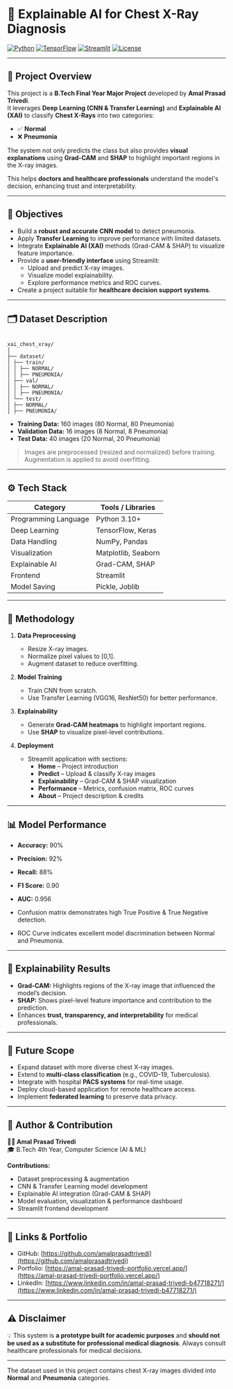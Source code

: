# 🩻 Explainable AI for Chest X-Ray Diagnosis

[![Python](https://img.shields.io/badge/Python-3.10-blue)](https://www.python.org/)
[![TensorFlow](https://img.shields.io/badge/TensorFlow-2.x-orange)](https://www.tensorflow.org/)
[![Streamlit](https://img.shields.io/badge/Streamlit-1.x-green)](https://streamlit.io/)
[![License](https://img.shields.io/badge/License-MIT-blue)](LICENSE)

---

## 📌 Project Overview

This project is a **B.Tech Final Year Major Project** developed by **Amal Prasad Trivedi**.  
It leverages **Deep Learning (CNN & Transfer Learning)** and **Explainable AI (XAI)** to classify **Chest X-Rays** into two categories:

- ✅ **Normal**
- ❌ **Pneumonia**

The system not only predicts the class but also provides **visual explanations** using **Grad-CAM** and **SHAP** to highlight important regions in the X-ray images.  

This helps **doctors and healthcare professionals** understand the model's decision, enhancing trust and interpretability.

---

## 🎯 Objectives

- Build a **robust and accurate CNN model** to detect pneumonia.
- Apply **Transfer Learning** to improve performance with limited datasets.
- Integrate **Explainable AI (XAI)** methods (Grad-CAM & SHAP) to visualize feature importance.
- Provide a **user-friendly interface** using Streamlit:
  - Upload and predict X-ray images.
  - Visualize model explainability.
  - Explore performance metrics and ROC curves.
- Create a project suitable for **healthcare decision support systems**.

---

## 🗂 Dataset Description

```

xai_chest_xray/
│
├── dataset/
│ ├── train/
│ │ ├── NORMAL/
│ │ ├── PNEUMONIA/
│ ├── val/
│ │ ├── NORMAL/
│ │ ├── PNEUMONIA/
│ └── test/
│ ├── NORMAL/
│ ├── PNEUMONIA/

```



- **Training Data:** 160 images (80 Normal, 80 Pneumonia)  
- **Validation Data:** 16 images (8 Normal, 8 Pneumonia)  
- **Test Data:** 40 images (20 Normal, 20 Pneumonia)  

> Images are preprocessed (resized and normalized) before training. Augmentation is applied to avoid overfitting.

---

## ⚙️ Tech Stack

| Category            | Tools / Libraries                          |
|--------------------|-------------------------------------------|
| Programming Language| Python 3.10+                               |
| Deep Learning       | TensorFlow, Keras                          |
| Data Handling       | NumPy, Pandas                              |
| Visualization       | Matplotlib, Seaborn                         |
| Explainable AI      | Grad-CAM, SHAP                              |
| Frontend            | Streamlit                                   |
| Model Saving        | Pickle, Joblib                              |

---

## 🧪 Methodology

1. **Data Preprocessing**
   - Resize X-ray images.
   - Normalize pixel values to [0,1].
   - Augment dataset to reduce overfitting.

2. **Model Training**
   - Train CNN from scratch.
   - Use Transfer Learning (VGG16, ResNet50) for better performance.

3. **Explainability**
   - Generate **Grad-CAM heatmaps** to highlight important regions.
   - Use **SHAP** to visualize pixel-level contributions.

4. **Deployment**
   - Streamlit application with sections:
     - **Home** – Project introduction
     - **Predict** – Upload & classify X-ray images
     - **Explainability** – Grad-CAM & SHAP visualization
     - **Performance** – Metrics, confusion matrix, ROC curves
     - **About** – Project description & credits

---

## 📊 Model Performance

- **Accuracy:** 90%  
- **Precision:** 92%  
- **Recall:** 88%  
- **F1 Score:** 0.90  
- **AUC:** 0.956  

- Confusion matrix demonstrates high True Positive & True Negative detection.
- ROC Curve indicates excellent model discrimination between Normal and Pneumonia.

---

## 🧠 Explainability Results

- **Grad-CAM:** Highlights regions of the X-ray image that influenced the model’s decision.
- **SHAP:** Shows pixel-level feature importance and contribution to the prediction.
- Enhances **trust, transparency, and interpretability** for medical professionals.

---

## 🚀 Future Scope

- Expand dataset with more diverse chest X-ray images.
- Extend to **multi-class classification** (e.g., COVID-19, Tuberculosis).
- Integrate with hospital **PACS systems** for real-time usage.
- Deploy cloud-based application for remote healthcare access.
- Implement **federated learning** to preserve data privacy.

---

## 🙋 Author & Contribution

**👨‍💻 Amal Prasad Trivedi**  
🎓 B.Tech 4th Year, Computer Science (AI & ML)  

**Contributions:**
- Dataset preprocessing & augmentation
- CNN & Transfer Learning model development
- Explainable AI integration (Grad-CAM & SHAP)
- Model evaluation, visualization & performance dashboard
- Streamlit frontend development

---

## 🔗 Links & Portfolio

- GitHub: [https://github.com/amalprasadtrivedi](https://github.com/amalprasadtrivedi)  
- Portfolio: [https://amal-prasad-trivedi-portfolio.vercel.app/](https://amal-prasad-trivedi-portfolio.vercel.app/)  
- LinkedIn: [https://www.linkedin.com/in/amal-prasad-trivedi-b47718271/](https://www.linkedin.com/in/amal-prasad-trivedi-b47718271/)

---

## ⚠️ Disclaimer

💡 This system is **a prototype built for academic purposes** and **should not be used as a substitute for professional medical diagnosis**. Always consult healthcare professionals for medical decisions.

---



The dataset used in this project contains chest X-ray images divided into **Normal** and **Pneumonia** categories.

